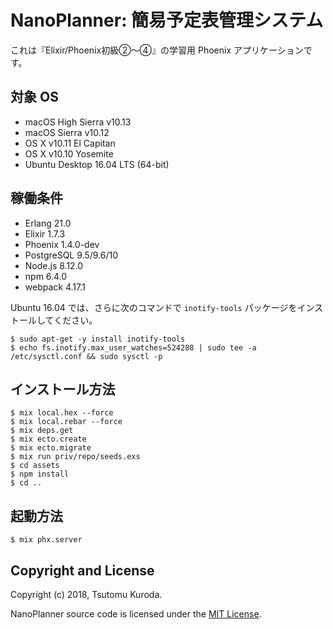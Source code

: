 # NanoPlanner: 簡易予定表管理システム

これは『Elixir/Phoenix初級②〜④』の学習用 Phoenix アプリケーションです。

## 対象 OS

* macOS High Sierra v10.13
* macOS Sierra v10.12
* OS X v10.11 El Capitan
* OS X v10.10 Yosemite
* Ubuntu Desktop 16.04 LTS (64-bit)

## 稼働条件

* Erlang 21.0
* Elixir 1.7.3
* Phoenix 1.4.0-dev
* PostgreSQL 9.5/9.6/10
* Node.js 8.12.0
* npm 6.4.0
* webpack 4.17.1

Ubuntu 16.04 では、さらに次のコマンドで `inotify-tools` パッケージをインストールしてください。

```text
$ sudo apt-get -y install inotify-tools
$ echo fs.inotify.max_user_watches=524288 | sudo tee -a /etc/sysctl.conf && sudo sysctl -p
```

## インストール方法

```text
$ mix local.hex --force
$ mix local.rebar --force
$ mix deps.get
$ mix ecto.create
$ mix ecto.migrate
$ mix run priv/repo/seeds.exs
$ cd assets
$ npm install
$ cd ..
```

## 起動方法

```text
$ mix phx.server
```

## Copyright and License

Copyright (c) 2018, Tsutomu Kuroda.

NanoPlanner source code is licensed under the [MIT License](LICENSE.md).
